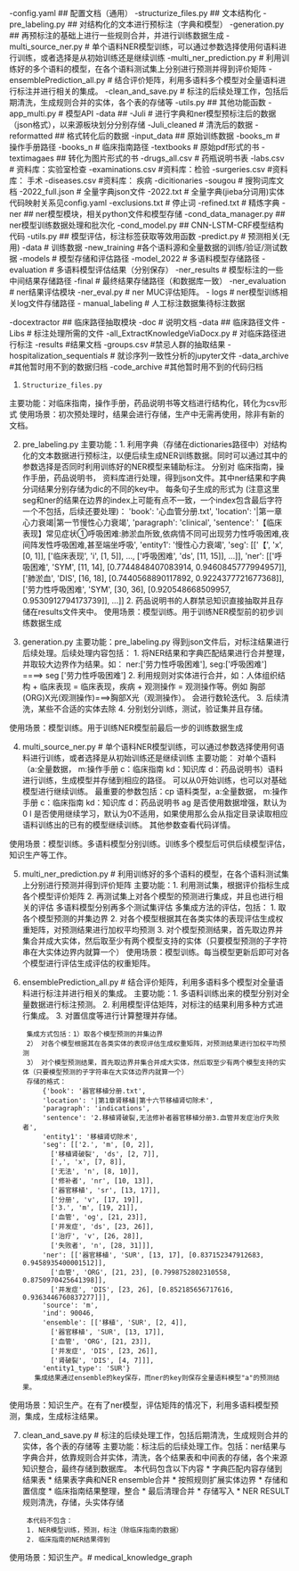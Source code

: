 -config.yaml ## 配置文档（通用）
-structurize_files.py  ## 文本结构化
-pre_labeling.py  ## 对结构化的文本进行预标注（字典和模型）
-generation.py  ## 再预标注的基础上进行一些规则合并，并进行训练数据生成
-multi_source_ner.py  # 单个语料NER模型训练，可以通过参数选择使用何语料进行训练，或者选择是从初始训练还是继续训练
-multi_ner_prediction.py  # 利用训练好的多个语料的模型，在各个语料测试集上分别进行预测并得到评价矩阵
-ensemblePrediction_all.py  # 结合评价矩阵，利用多语料多个模型对全量语料进行标注并进行相关的集成。
-clean_and_save.py  # 标注的后续处理工作，包括后期清洗，生成规则合并的实体，各个表的存储等
-utils.py   ## 其他功能函数
-app_multi.py  # 模型API
-data ## 
    -Juli   # 进行字典和ner模型预标注后的数据（json格式），以来源板块划分分别存储
    -Juli_cleaned # 清洗后的数据
    -reformatted   ## 格式转化后的数据
-input_data				## 原始训练数据
    -books_m			# 操作手册路径
    -books_n			# 临床指南路径
    -textbooks   #  原始pdf形式的书
    -textimagaes  ## 转化为图片形式的书
    -drugs_all.csv	# 药瓶说明书表
    -labs.csv     # 资料库：实验室检查
    -examinations.csv   #资料库：检验
    -surgeries.csv  #资料库： 手术
    -diseases.csv    #资料库： 疾病
-dicitionaries
    -sougou			# 搜狗词库文档
    -2022_full.json		# 全量字典json文件
    -2022.txt			# 全量字典(jieba分词用)实体代码映射关系见config.yaml
    -exclusions.txt		# 停止词
    -refined.txt			# 精炼字典
-ner					## ner模型模块，相关python文件和模型存储
    -cond_data_manager.py	## ner模型训练数据处理和批次化
    -cond_model.py		## CNN-LSTM-CRF模型结构代码
    -utils.py			## 模型评估，标注标签获取等效用函数
    -predict.py			# 预测相关(无用)
    -data     # 训练数据
        -new_training  #各个语料源和全量数据的训练/验证/测试数据
    -models			# 模型存储和评估路径
        -model_2022		# 多语料模型存储路径
        -evaluation        # 多语料模型评估结果（分别保存）
    -ner_results	  		# 模型标注的一些中间结果存储路径
        -final   		# 最终结果存储路径（和数据库一致）
    -ner_evaluation 		# ner结果评估模块
        -ner_eval.py    	# ner MUC评估矩阵。
    - logs                    #  ner模型训练相关log文件存储路径
    - manual_labeling  # 人工标注数据集待标注数据

-docextractor 			## 临床路径抽取模块
    -doc 				# 说明文档
    -data 				## 临床路径文件
    -Libs 				# 标注处理所需的文件
    -all_ExtractKnowledgeViaDocx.py	# 对临床路径进行标注
-results #结果文档
    -groups.csv  #禁忌人群的抽取结果
-hospitalization_sequentials # 就诊序列一致性分析的jupyter文件
-data_archive  #其他暂时用不到的数据归档
-code_archive  #其他暂时用不到的代码归档

1.     Structurize_files.py
主要功能：对临床指南，操作手册，药品说明书等文档进行结构化，转化为csv形式
使用场景：初次预处理时，结果会进行存储，生产中无需再使用，除非有新的文档。

2. pre_labeling.py 
主要功能：1. 利用字典（存储在dictionaries路径中）对结构化的文本数据进行预标注，以便后续生成NER训练数据。同时可以通过其中的参数选择是否同时利用训练好的NER模型来辅助标注。
          分别对 临床指南，操作手册，药品说明书， 资料库进行处理，得到json文件。其中ner结果和字典分词结果分别存储为dic的不同的key中。
          每条句子生成的形式为 (注意这里seg和ner的结果在边界的index上可能有点不一致，一个index包含最后字符一个不包括，后续还要处理)：
                    'book': '心血管分册.txt',
                    'location': '|第一章心力衰竭|第一节慢性心力衰竭',
                    'paragraph': 'clinical',
                    'sentence': '【临床表现】常见症状①呼吸困难:肺淤血所致,依病情不同可出现劳力性呼吸困难,夜间阵发性呼吸困难,甚至端坐呼吸',
                    'entity1': '慢性心力衰竭',
                    'seg': [['【', 'x', [0, 1]],
                      ['临床表现', 'i', [1, 5]], ..., 
                      ['呼吸困难', 'ds', [11, 15]],
                      ...]],
                    'ner': [['呼吸困难', 'SYM', [11, 14], [0.7744848407083914, 0.9460845777994957]],
                      ['肺淤血', 'DIS', [16, 18], [0.7440568890117892, 0.9224377721677368]],
                      ['劳力性呼吸困难', 'SYM', [30, 36], [0.920548668509957, 0.9530912794173739]], ...]]
          2. 药品说明书的人群禁忌知识直接抽取并且存储在results文件夹中。
使用场景：模型训练。用于训练NER模型前的初步训练数据生成

3. generation.py 
主要功能：pre_labeling.py 得到json文件后，对标注结果进行后续处理。后续处理内容包括：
        1. 将NER结果和字典匹配结果进行合并整理，并取较大边界作为结果。如： ner:['劳力性呼吸困难'], seg:['呼吸困难'] ====> seg ['劳力性呼吸困难']
        2. 利用规则对实体进行合并，如：人体组织结构 + 临床表现 = 临床表现，疾病 + 观测操作 = 观测操作等。例如 胸部(ORG)X光(观测操作)===>胸部X光（观测操作）。
        会进行数轮迭代。
        3. 后续清洗，某些不合适的实体去除
        4. 分别划分训练，测试，验证集并且存储。

使用场景：模型训练。用于训练NER模型前最后一步的训练数据生成

4. multi_source_ner.py  # 单个语料NER模型训练，可以通过参数选择使用何语料进行训练，或者选择是从初始训练还是继续训练
主要功能：
        对单个语料（a:全量数据， m:操作手册 c：临床指南 kd：知识库 d：药品说明书）语料进行训练，生成模型并存储到相应的路径。
        可以从0开始训练，也可以对基础模型进行继续训练。
        最重要的参数包括：cp 语料类型，a:全量数据， m:操作手册 c：临床指南 kd：知识库 d：药品说明书
                        ag 是否使用数据增强，默认为0
                        l 是否使用继续学习，默认为0不适用，如果使用那么会从指定目录读取相应语料训练出的已有的模型继续训练。
                        其他参数查看代码详情。

使用场景：模型训练。多语料模型分别训练。训练多个模型后可供后续模型评估，知识生产等工作。

5. multi_ner_prediction.py  # 利用训练好的多个语料的模型，在各个语料测试集上分别进行预测并得到评价矩阵
主要功能：1. 利用测试集，根据评价指标生成各个模型评价矩阵
          2. 再测试集上对各个模型的预测进行集成，并且也进行相关的评估
          多语料模型分别再多个测试集评估
          多集成方法的评估，包括：
          1. 取各个模型预测的并集边界
          2. 对各个模型根据其在各类实体的表现评估生成权重矩阵，对预测结果进行加权平均预测
          3. 对个模型预测结果，首先取边界并集合并成大实体，然后取至少有两个模型支持的实体（只要模型预测的子字符串在大实体边界内就算一个）
使用场景：模型训练。每当模型更新后即可对各个模型进行评估生成评估的权重矩阵。

6. ensemblePrediction_all.py  # 结合评价矩阵，利用多语料多个模型对全量语料进行标注并进行相关的集成。
主要功能：1. 多语料训练出来的模型分别对全量数据进行标注预测。
         2. 利用模型评估矩阵，对标注的结果利用多种方式进行集成。
         3. 对置信度等进行计算整理并存储。
        
        集成方式包括：1）取各个模型预测的并集边界
        2） 对各个模型根据其在各类实体的表现评估生成权重矩阵，对预测结果进行加权平均预测
        3） 对个模型预测结果，首先取边界并集合并成大实体，然后取至少有两个模型支持的实体（只要模型预测的子字符串在大实体边界内就算一个）
        存储的格式：
            {'book': '器官移植分册.txt',
            'location': '|第1章肾移植|第十六节移植肾切除术',
            'paragraph': 'indications',
            'sentence': '2.移植肾破裂,无法修补者器官移植分册3.血管并发症治疗失败者',
            'entity1': '移植肾切除术',
            'seg': [['2.', 'm', [0, 2]],
              ['移植肾破裂', 'ds', [2, 7]],
              [',', 'x', [7, 8]],
              ['无法', 'n', [8, 10]],
              ['修补者', 'nr', [10, 13]],
              ['器官移植', 'sr', [13, 17]],
              ['分册', 'v', [17, 19]],
              ['3.', 'm', [19, 21]],
              ['血管', 'og', [21, 23]],
              ['并发症', 'ds', [23, 26]],
              ['治疗', 'v', [26, 28]],
              ['失败者', 'n', [28, 31]]],
            'ner': [['器官移植', 'SUR', [13, 17], [0.837152347912683, 0.9458935400001512]],
              ['血管', 'ORG', [21, 23], [0.7998752802310558, 0.8750970425641398]],
              ['并发症', 'DIS', [23, 26], [0.852185656717616, 0.9363446760837277]]],
            'source': 'm',
            'ind': 90046,
            'ensemble': [['移植', 'SUR', [2, 4]],
              ['器官移植', 'SUR', [13, 17]],
              ['血管', 'ORG', [21, 23]],
              ['并发症', 'DIS', [23, 26]],
              ['肾破裂', 'DIS', [4, 7]]],
            'entity1_type': 'SUR'}
          集成结果通过ensemble的key保存，而ner的key则保存全量语料模型"a"的预测结果。

使用场景：知识生产。在有了ner模型，评估矩阵的情况下，利用多语料模型预测，集成，生成标注结果。

7. clean_and_save.py  # 标注的后续处理工作，包括后期清洗，生成规则合并的实体，各个表的存储等
主要功能：标注后的后续处理工作。包括：ner结果与字典合并，依靠规则合并实体，清洗，各个结果表和中间表的存储，各个来源知识整合，最终存储到数据库。
            本代码包含以下内容
          * 字典匹配内容存储到结果表
          * 结果表字典和NER ensemble合并
          * 按照规则扩展实体边界
          * 存储和置信度
          * 临床指南结果整理，整合
          * 最后清理合并
          * 存储写入
          * NER RESULT规则清洗，存储，头实体存储
          
        本代码不包含：
        1. NER模型训练，预测，标注（除临床指南的数据）
        2. 临床指南的NER结果得到
        
使用场景：知识生产。# medical_knowledge_graph
